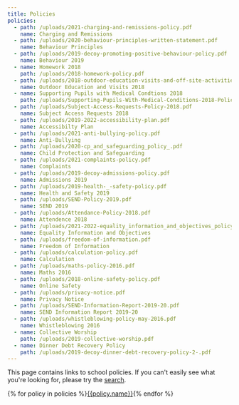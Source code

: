 ```yaml
---
title: Policies
policies:
  - path: /uploads/2021-charging-and-remissions-policy.pdf
    name: Charging and Remissions
  - path: /uploads/2020-behaviour-principles-written-statement.pdf
    name: Behaviour Principles
  - path: /uploads/2019-decoy-promoting-positive-behaviour-policy.pdf
    name: Behaviour 2019
  - name: Homework 2018
    path: /uploads/2018-homework-policy.pdf
  - path: /uploads/2018-outdoor-education-visits-and-off-site-activities-policy.pdf
    name: Outdoor Education and Visits 2018
  - name: Supporting Pupils with Medical Condtions 2018
    path: /uploads/Supporting-Pupils-With-Medical-Conditions-2018-Policy.pdf
  - path: /uploads/Subject-Access-Requests-Policy-2018.pdf
    name: Subject Access Requests 2018
  - path: /uploads/2019-2022-accessibility-plan.pdf
    name: Accessibilty Plan
  - path: /uploads/2021-anti-bullying-policy.pdf
    name: Anti-Bullying
  - path: /uploads/2020-cp_and_safeguarding_policy_.pdf
    name: Child Protection and Safeguarding
  - path: /uploads/2021-complaints-policy.pdf
    name: Complaints
  - path: /uploads/2019-decoy-admissions-policy.pdf
    name: Admissions 2019
  - path: /uploads/2019-health-_-safety-policy.pdf
    name: Health and Safety 2019
  - path: /uploads/SEND-Policy-2019.pdf
    name: SEND 2019
  - path: /uploads/Attendance-Policy-2018.pdf
    name: Attendence 2018
  - path: /uploads/2021-2022-equality_information_and_objectives_policy.pdf
    name: Equality Information and Objectives
  - path: /uploads/freedom-of-information.pdf
    name: Freedom of Information
  - path: /uploads/calculation-policy.pdf
    name: Calculation
  - path: /uploads/maths-policy-2016.pdf
    name: Maths 2016
  - path: /uploads/2018-online-safety-policy.pdf
    name: Online Safety
  - path: /uploads/privacy-notice.pdf
    name: Privacy Notice
  - path: /uploads/SEND-Information-Report-2019-20.pdf
    name: SEND Information Report 2019-20
  - path: /uploads/whistleblowing-policy-may-2016.pdf
    name: Whistleblowing 2016
  - name: Collective Worship
    path: /uploads/2019-collective-worship.pdf
  - name: Dinner Debt Recovery Policy
    path: /uploads/2019-decoy-dinner-debt-recovery-policy-2-.pdf
---
```


This page contains links to school policies. If you can't easily see what you're looking for, please try the <a href="/search" class="open-search">search</a>.

<div class="content-grid">
  {% for policy in policies %}<a href="{{policy.path}}">{{policy.name}}</a>{% endfor %}
</div>
